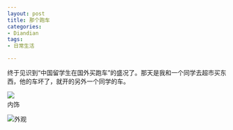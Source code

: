 ```yaml
---
layout: post
title: 那个跑车
categories:
- Diandian
tags:
- 日常生活

---
```

<p>终于见识到“中国留学生在国外买跑车”的盛况了。那天是我和一个同学去超市买东西，他的车坏了，就开的另外一个同学的车。</p>
<p><img src="http://m1.img.srcdd.com/farm5/d/2012/0627/10/8FB85BE9A8B37B87373E70C5BD6DB204_B500_900_500_375.JPEG" />‍<br />内饰</p>
<p><img src="http://m1.img.srcdd.com/farm5/d/2012/0627/10/13DEEE1D1CD8108B951F1F2DCDF14F22_B500_900_500_375.JPEG" />外观<br /></p>
<p></p>